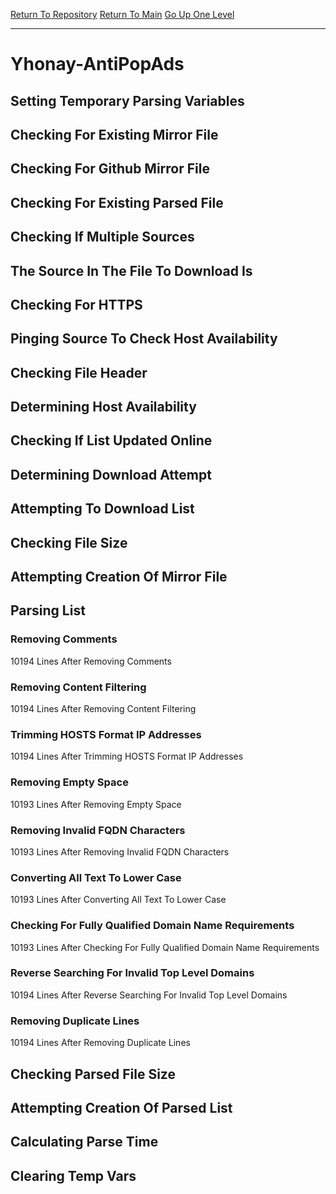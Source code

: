 [Return To Repository](https://github.com/deathbybandaid/piholeparser/)
[Return To Main](https://github.com/deathbybandaid/piholeparser/blob/master/RecentRunLogs/Mainlog.md)
[Go Up One Level](https://github.com/deathbybandaid/piholeparser/blob/master/RecentRunLogs/TopLevelScripts/30-Processing-External-Blacklists.md)
____________________________________
# Yhonay-AntiPopAds
## Setting Temporary Parsing Variables
## Checking For Existing Mirror File
## Checking For Github Mirror File
## Checking For Existing Parsed File
## Checking If Multiple Sources
## The Source In The File To Download Is
## Checking For HTTPS
## Pinging Source To Check Host Availability
## Checking File Header
## Determining Host Availability
## Checking If List Updated Online
## Determining Download Attempt
## Attempting To Download List
## Checking File Size
## Attempting Creation Of Mirror File
## Parsing List
### Removing Comments
10194 Lines After Removing Comments
### Removing Content Filtering
10194 Lines After Removing Content Filtering
### Trimming HOSTS Format IP Addresses
10194 Lines After Trimming HOSTS Format IP Addresses
### Removing Empty Space
10193 Lines After Removing Empty Space
### Removing Invalid FQDN Characters
10193 Lines After Removing Invalid FQDN Characters
### Converting All Text To Lower Case
10193 Lines After Converting All Text To Lower Case
### Checking For Fully Qualified Domain Name Requirements
10193 Lines After Checking For Fully Qualified Domain Name Requirements
### Reverse Searching For Invalid Top Level Domains
10194 Lines After Reverse Searching For Invalid Top Level Domains
### Removing Duplicate Lines
10194 Lines After Removing Duplicate Lines
## Checking Parsed File Size
## Attempting Creation Of Parsed List
## Calculating Parse Time
## Clearing Temp Vars
